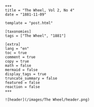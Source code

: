 
    +++
    title = "The Wheel, Vol 2, No 4"
    date = "1881-11-09"

    template = "post.html"

    [taxonomies]
    tags = ["The Wheel", "1881"]

    [extra]
    lang = "en"
    toc = true
    comment = true
    copy = true
    math = false
    mermaid = false
    display_tags = true
    truncate_summary = false
    featured = false
    reaction = false
    +++

    ![header](/images/The Wheel/header.png)

    